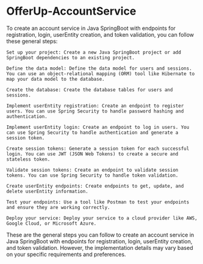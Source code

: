 # OfferUp-AccountService

To create an account service in Java SpringBoot with endpoints for registration, login, userEntity creation, and token validation, you can follow these general steps:

    Set up your project: Create a new Java SpringBoot project or add SpringBoot dependencies to an existing project.

    Define the data model: Define the data model for users and sessions. You can use an object-relational mapping (ORM) tool like Hibernate to map your data model to the database.

    Create the database: Create the database tables for users and sessions.

    Implement userEntity registration: Create an endpoint to register users. You can use Spring Security to handle password hashing and authentication.

    Implement userEntity login: Create an endpoint to log in users. You can use Spring Security to handle authentication and generate a session token.

    Create session tokens: Generate a session token for each successful login. You can use JWT (JSON Web Tokens) to create a secure and stateless token.

    Validate session tokens: Create an endpoint to validate session tokens. You can use Spring Security to handle token validation.

    Create userEntity endpoints: Create endpoints to get, update, and delete userEntity information.

    Test your endpoints: Use a tool like Postman to test your endpoints and ensure they are working correctly.

    Deploy your service: Deploy your service to a cloud provider like AWS, Google Cloud, or Microsoft Azure.

These are the general steps you can follow to create an account service in Java SpringBoot with endpoints for registration, login, userEntity creation, and token validation. However, the implementation details may vary based on your specific requirements and preferences.
